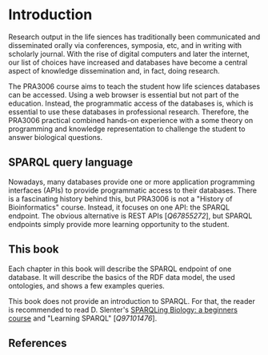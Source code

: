 # Introduction

Research output in the life siences has traditionally been communicated and disseminated orally via conferences, symposia, etc,
and in writing with scholarly journal. With the rise of digital computers and later the internet, our list of choices have
increased and databases have become a central aspect of knowledge dissemination and, in fact, doing research.

The PRA3006 course aims to teach the student how life sciences databases can be accessed. Using a web browser is essential
but not part of the education. Instead, the programmatic access of the databases is, which is essential to use these
databases in professional research. Therefore, the PRA3006 practical combined hands-on experience with a some theory on
programming and knowledge representation to challenge the student to answer biological questions.

## SPARQL query language

Nowadays, many databases provide one or more application programming interfaces (APIs) to provide programmatic access to
their databases. There is a fascinating history behind this, but PRA3006 is not a "History of Bioinformatics" course.
Instead, it focuses on one API: the SPARQL endpoint. The obvious alternative is REST APIs [<cite>Q67855272</cite>],
but SPARQL endpoints simply provide more learning opportunity to the student.

## This book

Each chapter in this book will describe the SPARQL endpoint of one database. It will describe the basics of the RDF
data model, the used ontologies, and shows a few examples queries.

This book does not provide an introduction to SPARQL. For that, the reader is recommended to read
D. Slenter's [SPARQLing Biology: a beginners course](https://bigcat-um.github.io/SPARQLTutorialBioSB2019/) and
"Learning SPARQL" [<cite>Q97101476</cite>].

## References

<references/>
